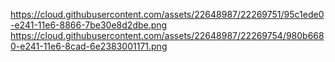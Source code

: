 
https://cloud.githubusercontent.com/assets/22648987/22269751/95c1ede0-e241-11e6-8866-7be30e8d2dbe.png
https://cloud.githubusercontent.com/assets/22648987/22269754/980b6680-e241-11e6-8cad-6e2383001171.png
